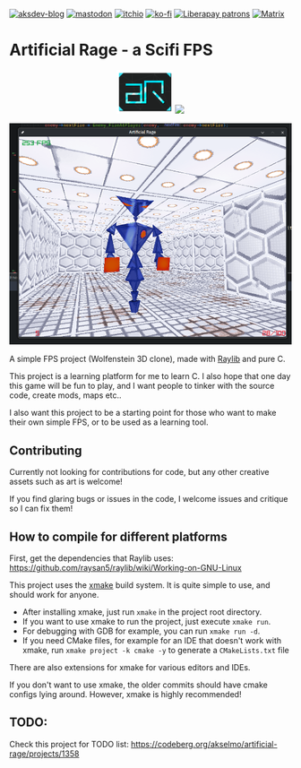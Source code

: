 [![aksdev-blog](https://img.shields.io/badge/blog-akselmo.dev-blue?style=flat-square)](https://akselmo.dev)
[![mastodon](https://img.shields.io/mastodon/follow/109122732744696210?color=%233088D4&domain=https%3A%2F%2fosstodon.org&logo=mastodon&style=flat-square&logoColor=white)](https://fosstodon.org/web/@akselmo)
[![itchio](https://img.shields.io/badge/itch.io-akselmo-%23FA5C5C?style=flat-square&logo=itch.io&logoColor=white)](https://akselmo.itch.io/)
[![ko-fi](https://img.shields.io/badge/ko--fi-donate-%23FF5E5B?style=flat-square&logo=ko-fi&logoColor=white)](https://ko-fi.com/L4L57FOPF)
[![Liberapay patrons](https://img.shields.io/liberapay/patrons/akselmo?label=LiberaPay&logo=liberapay&logoColor=ffffff&style=flat-square)](https://liberapay.com/akselmo/)
[![Matrix](https://img.shields.io/matrix/aksdev-space:matrix.akselmo.dev?color=0dbd8b&label=aks_dev%20matrix&logo=matrix&logoColor=ffffff&server_fqdn=matrix.org&style=flat-square)](https://matrix.to/#/#aksdev-space:matrix.akselmo.dev)


# Artificial Rage - a Scifi FPS 

<p align="center"><img src="./other_assets/ar_2.png" width="100"/> <a href="https://codeberg.org/akselmo/artificial-rage"><img src="https://akselmo.dev/assets/images/getitoncodeberg.svg" width="200"></a></p>
<p align="center"><img alt="Screenshot of Artificial Rage" src="./screenshot.png" /></p>


A simple FPS project (Wolfenstein 3D clone), made with [Raylib](https://www.raylib.com/) and pure C.

This project is a learning platform for me to learn C. I also hope that one day this game will be fun to play, and I want
people to tinker with the source code, create mods, maps etc..

I also want this project to be a starting point for those who want to make their own simple FPS, or to be used
as a learning tool.

## Contributing

Currently not looking for contributions for code, but any other creative assets such as art is welcome!

If you find glaring bugs or issues in the code, I welcome issues and critique so I can fix them!

## How to compile for different platforms

First, get the dependencies that Raylib uses: https://github.com/raysan5/raylib/wiki/Working-on-GNU-Linux

This project uses the [xmake](https://xmake.io/) build system. It is quite simple to use, and should
work for anyone.

* After installing xmake, just run `xmake` in the project root directory.
* If you want to use xmake to run the project, just execute `xmake run`.
* For debugging with GDB for example, you can run `xmake run -d`.
* If you need CMake files, for example for an IDE that doesn't work with xmake, run `xmake project -k cmake -y` to generate a `CMakeLists.txt` file

There are also extensions for xmake for various editors and IDEs.

If you don't want to use xmake, the older commits should have cmake configs lying around.
However, xmake is highly recommended!

## TODO:
Check this project for TODO list: https://codeberg.org/akselmo/artificial-rage/projects/1358

